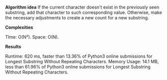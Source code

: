 **Algorithm idea**
If the current character doesn't exist in the previously seen substring, 
add that character to such corresponding value. Otherwise, make the necessary adjustments to 
create a new count for a new substring. 

**Complexities**

TIme: O(N²).
Space: O(N). 

**Results**

Runtime: 620 ms, faster than 13.36% of Python3 online submissions for Longest Substring Without Repeating Characters.
Memory Usage: 14.1 MB, less than 61.96% of Python3 online submissions for Longest Substring Without Repeating Characters.
